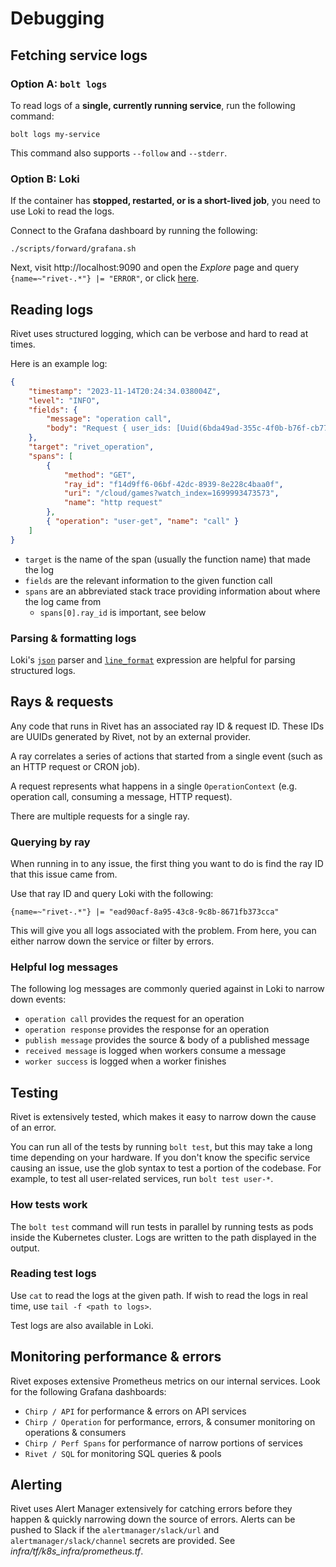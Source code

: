 # Debugging

## Fetching service logs

### Option A: `bolt logs`

To read logs of a **single, currently running service**, run the following command:

```
bolt logs my-service
```

This command also supports `--follow` and `--stderr`.

### Option B: Loki

If the container has **stopped, restarted, or is a short-lived job**, you need to use Loki to read the logs.

Connect to the Grafana dashboard by running the following:

```
./scripts/forward/grafana.sh
```

Next, visit http://localhost:9090 and open the _Explore_ page and query `{name=~"rivet-.*"} |= "ERROR"`, or
click
[here](http://localhost:9090/explore?panes=%7B%22DNM%22:%7B%22datasource%22:%22loki%22,%22queries%22:%5B%7B%22refId%22:%22A%22,%22expr%22:%22%7Bname%3D~%5C%22rivet-.*%5C%22%7D%20%7C%3D%20%5C%22ERROR%5C%22%22,%22queryType%22:%22range%22,%22datasource%22:%7B%22type%22:%22loki%22,%22uid%22:%22loki%22%7D,%22editorMode%22:%22code%22%7D%5D,%22range%22:%7B%22from%22:%22now-6h%22,%22to%22:%22now%22%7D%7D%7D&schemaVersion=1&orgId=1).

## Reading logs

Rivet uses structured logging, which can be verbose and hard to read at times.

Here is an example log:

```json
{
	"timestamp": "2023-11-14T20:24:34.038004Z",
	"level": "INFO",
	"fields": {
		"message": "operation call",
		"body": "Request { user_ids: [Uuid(6bda49ad-355c-4f0b-b76f-cb773f4ba9df)] }"
	},
	"target": "rivet_operation",
	"spans": [
		{
			"method": "GET",
			"ray_id": "f14d9ff6-06bf-42dc-8939-8e228c4baa0f",
			"uri": "/cloud/games?watch_index=1699993473573",
			"name": "http request"
		},
		{ "operation": "user-get", "name": "call" }
	]
}
```

- `target` is the name of the span (usually the function name) that made the log
- `fields` are the relevant information to the given function call
- `spans` are an abbreviated stack trace providing information about where the log came from
  - `spans[0].ray_id` is important, see below

### Parsing & formatting logs

Loki's [`json`](https://grafana.com/docs/loki/latest/query/log_queries/#parser-expression) parser and
[`line_format`](https://grafana.com/docs/loki/latest/query/log_queries/#line-format-expression) expression are
helpful for parsing structured logs.

## Rays & requests

Any code that runs in Rivet has an associated ray ID & request ID. These IDs are UUIDs generated by Rivet, not
by an external provider.

A ray correlates a series of actions that started from a single event (such as an HTTP request or CRON job).

A request represents what happens in a single `OperationContext` (e.g. operation call, consuming a message,
HTTP request).

There are multiple requests for a single ray.

### Querying by ray

When running in to any issue, the first thing you want to do is find the ray ID that this issue came from.

Use that ray ID and query Loki with the following:

```
{name=~"rivet-.*"} |= "ead90acf-8a95-43c8-9c8b-8671fb373cca"
```

This will give you all logs associated with the problem. From here, you can either narrow down the service or
filter by errors.

### Helpful log messages

The following log messages are commonly queried against in Loki to narrow down events:

- `operation call` provides the request for an operation
- `operation response` provides the response for an operation
- `publish message` provides the source & body of a published message
- `received message` is logged when workers consume a message
- `worker success` is logged when a worker finishes

## Testing

Rivet is extensively tested, which makes it easy to narrow down the cause of an error.

You can run all of the tests by running `bolt test`, but this may take a long time depending on your hardware.
If you don't know the specific service causing an issue, use the glob syntax to test a portion of the
codebase. For example, to test all user-related services, run `bolt test user-*`.

### How tests work

The `bolt test` command will run tests in parallel by running tests as pods inside the Kubernetes cluster.
Logs are written to the path displayed in the output.

### Reading test logs

Use `cat` to read the logs at the given path. If wish to read the logs in real time, use
`tail -f <path to logs>`.

Test logs are also available in Loki.

## Monitoring performance & errors

Rivet exposes extensive Prometheus metrics on our internal services. Look for the following Grafana
dashboards:

- `Chirp / API` for performance & errors on API services
- `Chirp / Operation` for performance, errors, & consumer monitoring on operations & consumers
- `Chirp / Perf Spans` for performance of narrow portions of services
- `Rivet / SQL` for monitoring SQL queries & pools

## Alerting

Rivet uses Alert Manager extensively for catching errors before they happen & quickly narrowing down the
source of errors. Alerts can be pushed to Slack if the `alertmanager/slack/url` and
`alertmanager/slack/channel` secrets are provided. See _infra/tf/k8s_infra/prometheus.tf_.
